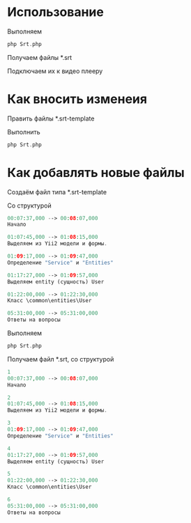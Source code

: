 # Использование

Выполняем
```php
php Srt.php
```
Получаем файлы *.srt

Подключаем их к видео плееру

# Как вносить изменеия
Править файлы *.srt-template

Выполнить
```php
php Srt.php
```

# Как добавлять новые файлы

Создаём файл типа *.srt-template

Со структурой
```php
00:07:37,000 --> 00:08:07,000
Начало

01:07:45,000 --> 01:08:15,000
Выделяем из Yii2 модели и формы.

01:09:17,000 --> 01:09:47,000
Определение "Service" и "Entities"

01:17:27,000 --> 01:09:57,000
Выделяем entity (сущность) User

01:22:00,000 --> 01:22:30,000
Класс \common\entities\User

05:31:00,000 --> 05:31:00,000
Ответы на вопросы
```
Выполняем
```php
php Srt.php
```
Получаем файл *.srt, со структурой
```php
1
00:07:37,000 --> 00:08:07,000
Начало

2
01:07:45,000 --> 01:08:15,000
Выделяем из Yii2 модели и формы.

3
01:09:17,000 --> 01:09:47,000
Определение "Service" и "Entities"

4
01:17:27,000 --> 01:09:57,000
Выделяем entity (сущность) User

5
01:22:00,000 --> 01:22:30,000
Класс \common\entities\User

6
05:31:00,000 --> 05:31:00,000
Ответы на вопросы
```